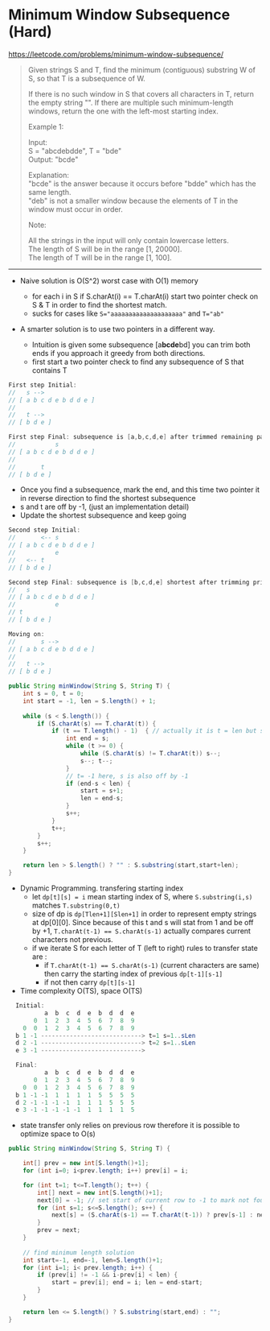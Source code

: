 # Minimum Window Subsequence (Hard)
https://leetcode.com/problems/minimum-window-subsequence/

>Given strings S and T, find the minimum (contiguous) substring W of S, so that T is a subsequence of W.
> 
>If there is no such window in S that covers all characters in T, return the empty string "". If there are multiple such minimum-length windows, return the one with the left-most starting index.
>
>Example 1:
>
>Input:  
>S = "abcdebdde", T = "bde"  
>Output: "bcde"  
>
>Explanation:  
>"bcde" is the answer because it occurs before "bdde" which has the same length.  
>"deb" is not a smaller window because the elements of T in the window must occur in order.  
> 
>
>Note:  
>
>All the strings in the input will only contain lowercase letters.  
>The length of S will be in the range [1, 20000].  
>The length of T will be in the range [1, 100].  
---

* Naive solution is O(S^2) worst case with O(1) memory
  * for each i in S if S.charAt(i) == T.charAt(i) start two pointer check on S & T in order to find the shortest match.
  * sucks for cases like `S="aaaaaaaaaaaaaaaaaaaa"` and `T="ab"`

* A smarter solution is to use two pointers in a different way.
  * Intuition is given some subsequence [a**bcde**bd] you can trim both ends if you approach it greedy from both directions.
  * first start a two pointer check to find any subsequence of S that contains T
```java
First step Initial:
//   s -->
// [ a b c d e b d d e ]
//
//   t -->
// [ b d e ]

First step Final: subsequence is [a,b,c,d,e] after trimmed remaining part of [b,d,d,e]
//           s
// [ a b c d e b d d e ]
//
//       t
// [ b d e ]

```
  * Once you find a subsequence, mark the end, and this time two pointer it in reverse direction to find the shortest subsequence
  * s and t are off by -1, (just an implementation detail)
  * Update the shortest subsequence and keep going
```java
Second step Initial:
//       <-- s
// [ a b c d e b d d e ]
//           e
//   <-- t
// [ b d e ]

Second step Final: subsequence is [b,c,d,e] shortest after trimming prior part of [a]
//   s
// [ a b c d e b d d e ]
//           e
// t
// [ b d e ]

Moving on:
//       s -->
// [ a b c d e b d d e ]
//           
//   t -->
// [ b d e ]
```


```java
public String minWindow(String S, String T) {
    int s = 0, t = 0;
    int start = -1, len = S.length() + 1;
    
    while (s < S.length()) {
        if (S.charAt(s) == T.charAt(t)) {
            if (t == T.length() - 1)  { // actually it is t = len but since t is not incremented yet..
                int end = s;
                while (t >= 0) {
                    while (S.charAt(s) != T.charAt(t)) s--;
                    s--; t--;
                }
                // t= -1 here, s is also off by -1
                if (end-s < len) {
                    start = s+1;
                    len = end-s;
                }
                s++;
            }
            t++;
        }
        s++;
    }

    return len > S.length() ? "" : S.substring(start,start+len);
}
```

* Dynamic Programming. transfering starting index
  * let `dp[t][s] = i` mean starting index of S, where `S.substring(i,s)` matches `T.substring(0,t)`
  * size of dp is `dp[Tlen+1][Slen+1]` in order to represent empty strings at dp[0][0]. Since because of this t and s will stat from 1 and be off by +1, `T.charAt(t-1) == S.charAt(s-1)` actually compares current characters not previous.
  * if we iterate S for each letter of T (left to right) rules to transfer state are :
    * if `T.charAt(t-1) == S.charAt(s-1)` (current characters are same) then carry the starting index of previous `dp[t-1][s-1]`
    * if not then carry `dp[t][s-1]`
* Time complexity O(TS), space O(TS)
    
```java
  Initial:
          a  b  c  d  e  b  d  d  e
       0  1  2  3  4  5  6  7  8  9
    0  0  1  2  3  4  5  6  7  8  9
  b 1 -1 ----------------------------> t=1 s=1..sLen 
  d 2 -1 ----------------------------> t=2 s=1..sLen
  e 3 -1 ----------------------------> 

  Final:
          a  b  c  d  e  b  d  d  e
       0  1  2  3  4  5  6  7  8  9
    0  0  1  2  3  4  5  6  7  8  9
  b 1 -1 -1  1  1  1  1  5  5  5  5
  d 2 -1 -1 -1 -1  1  1  1  5  5  5
  e 3 -1 -1 -1 -1 -1  1  1  1  1  5
```

* state transfer only relies on previous row therefore it is possible to optimize space to O(s)

```java
public String minWindow(String S, String T) {

    int[] prev = new int[S.length()+1];
    for (int i=0; i<prev.length; i++) prev[i] = i;

    for (int t=1; t<=T.length(); t++) {
        int[] next = new int[S.length()+1];
        next[0] = -1; // set start of current row to -1 to mark not found
        for (int s=1; s<=S.length(); s++) {
            next[s] = (S.charAt(s-1) == T.charAt(t-1)) ? prev[s-1] : next[s-1];
        }
        prev = next;
    }
    
    // find minimum length solution
    int start=-1, end=-1, len=S.length()+1;
    for (int i=1; i< prev.length; i++) {
        if (prev[i] != -1 && i-prev[i] < len) {
            start = prev[i]; end = i; len = end-start;
        }
    }

    return len <= S.length() ? S.substring(start,end) : "";
}
```
